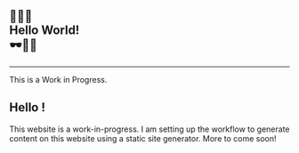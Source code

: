 <!-- Temporary for while the website is being built -->

<section class="flashcard">
  <div class="container">
    <h1> 🌵🌟🍟 <br> Hello World! <br> 🕶🌮🍙</h1>
    <hr>
    <p> This is a Work in Progress. </p>
  </div>
</section>
<section>
  <div class="container">
    <h1> Hello ! </h1>
    <p> This website is a work-in-progress. I am setting up the workflow to generate content on this website using a static site generator. More to come soon! </p>
  </div>
</section>
